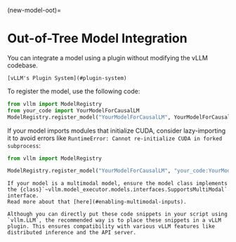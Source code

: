 (new-model-oot)=

# Out-of-Tree Model Integration

You can integrate a model using a plugin without modifying the vLLM codebase.

```{seealso}
[vLLM's Plugin System](#plugin-system)
```

To register the model, use the following code:

```python
from vllm import ModelRegistry
from your_code import YourModelForCausalLM
ModelRegistry.register_model("YourModelForCausalLM", YourModelForCausalLM)
```

If your model imports modules that initialize CUDA, consider lazy-importing it to avoid errors like `RuntimeError: Cannot re-initialize CUDA in forked subprocess`:

```python
from vllm import ModelRegistry

ModelRegistry.register_model("YourModelForCausalLM", "your_code:YourModelForCausalLM")
```

```{important}
If your model is a multimodal model, ensure the model class implements the {class}`~vllm.model_executor.models.interfaces.SupportsMultiModal` interface.
Read more about that [here](#enabling-multimodal-inputs).
```

```{note}
Although you can directly put these code snippets in your script using `vllm.LLM`, the recommended way is to place these snippets in a vLLM plugin. This ensures compatibility with various vLLM features like distributed inference and the API server.
```
